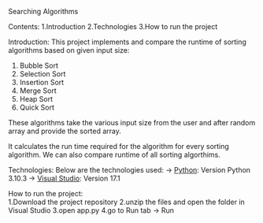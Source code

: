 Searching Algorithms

Contents:
1.Introduction
2.Technologies
3.How to run the project

Introduction:
This project implements and compare the runtime of sorting algorithms based on given input size:
1. Bubble Sort
2. Selection Sort
3. Insertion Sort 
4. Merge Sort
5. Heap Sort
6. Quick Sort

These algorithms take the various input size from the user and after random array and provide the sorted array.

It calculates the run time required for the algorithm for every sorting algorithm. We can also compare runtime of all sorting algorthims. 

Technologies: 
Below are the technologies used:
-> [Python](https://www.python.org/downloads/): Version Python 3.10.3
-> [Visual Studio](https://visualstudio.microsoft.com/): Version 17.1

How to run the project: <br/>
1.Download the project repository 
2.unzip the files and open the folder in Visual Studio
3.open app.py
4.go to Run tab -> Run
